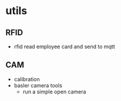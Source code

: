# utils

## RFID
- rfid read employee card and send to mqtt

## CAM
- calibration
- basler camera tools
  - run a simple open camera
